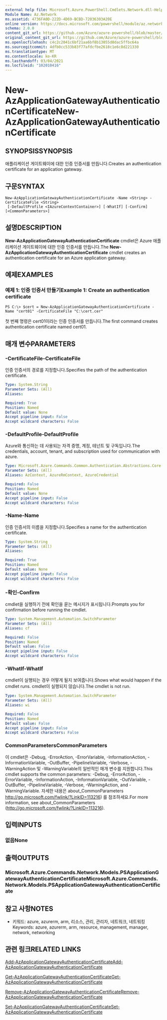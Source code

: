 ```yaml
---
external help file: Microsoft.Azure.PowerShell.Cmdlets.Network.dll-Help.xml
Module Name: Az.Network
ms.assetid: 4736FA0D-222D-4D69-BCBD-72036303A20E
online version: https://docs.microsoft.com/powershell/module/az.network/new-azapplicationgatewayauthenticationcertificate
schema: 2.0.0
content_git_url: https://github.com/Azure/azure-powershell/blob/master/src/Network/Network/help/New-AzApplicationGatewayAuthenticationCertificate.md
original_content_git_url: https://github.com/Azure/azure-powershell/blob/master/src/Network/Network/help/New-AzApplicationGatewayAuthenticationCertificate.md
ms.openlocfilehash: c4c2c2041c6bf21aa6bf8b13055d0dac5ffbc64a
ms.sourcegitcommit: 4dfb0cc533b83f77afdcfbe2618c1e6c8d221330
ms.translationtype: MT
ms.contentlocale: ko-KR
ms.lasthandoff: 03/04/2021
ms.locfileid: "102010416"
---
```

# <span data-ttu-id="5252f-101">New-AzApplicationGatewayAuthenticationCertificate</span><span class="sxs-lookup"><span data-stu-id="5252f-101">New-AzApplicationGatewayAuthenticationCertificate</span></span>

## <span data-ttu-id="5252f-102">SYNOPSIS</span><span class="sxs-lookup"><span data-stu-id="5252f-102">SYNOPSIS</span></span>
<span data-ttu-id="5252f-103">애플리케이션 게이트웨이에 대한 인증 인증서를 만듭니다.</span><span class="sxs-lookup"><span data-stu-id="5252f-103">Creates an authentication certificate for an application gateway.</span></span>

## <span data-ttu-id="5252f-104">구문</span><span class="sxs-lookup"><span data-stu-id="5252f-104">SYNTAX</span></span>

```
New-AzApplicationGatewayAuthenticationCertificate -Name <String> -CertificateFile <String>
 [-DefaultProfile <IAzureContextContainer>] [-WhatIf] [-Confirm] [<CommonParameters>]
```

## <span data-ttu-id="5252f-105">설명</span><span class="sxs-lookup"><span data-stu-id="5252f-105">DESCRIPTION</span></span>
<span data-ttu-id="5252f-106">**New-AzApplicationGatewayAuthenticationCertificate** cmdlet은 Azure 애플리케이션 게이트웨이에 대한 인증 인증서를 만듭니다.</span><span class="sxs-lookup"><span data-stu-id="5252f-106">The **New-AzApplicationGatewayAuthenticationCertificate** cmdlet creates an authentication certificate for an Azure application gateway.</span></span>

## <span data-ttu-id="5252f-107">예제</span><span class="sxs-lookup"><span data-stu-id="5252f-107">EXAMPLES</span></span>

### <span data-ttu-id="5252f-108">예제 1: 인증 인증서 만들기</span><span class="sxs-lookup"><span data-stu-id="5252f-108">Example 1: Create an authentication certificate</span></span>
```
PS C:\> $cert = New-AzApplicationGatewayAuthenticationCertificate -Name "cert01" -CertificateFile "C:\cert.cer"
```

<span data-ttu-id="5252f-109">첫 번째 명령은 cert01이라는 인증 인증서를 만듭니다.</span><span class="sxs-lookup"><span data-stu-id="5252f-109">The first command creates authentication certificate named cert01.</span></span>

## <span data-ttu-id="5252f-110">매개 변수</span><span class="sxs-lookup"><span data-stu-id="5252f-110">PARAMETERS</span></span>

### <span data-ttu-id="5252f-111">-CertificateFile</span><span class="sxs-lookup"><span data-stu-id="5252f-111">-CertificateFile</span></span>
<span data-ttu-id="5252f-112">인증 인증서의 경로를 지정합니다.</span><span class="sxs-lookup"><span data-stu-id="5252f-112">Specifies the path of the authentication certificate.</span></span>

```yaml
Type: System.String
Parameter Sets: (All)
Aliases:

Required: True
Position: Named
Default value: None
Accept pipeline input: False
Accept wildcard characters: False
```

### <span data-ttu-id="5252f-113">-DefaultProfile</span><span class="sxs-lookup"><span data-stu-id="5252f-113">-DefaultProfile</span></span>
<span data-ttu-id="5252f-114">Azure와 통신하는 데 사용되는 자격 증명, 계정, 테넌트 및 구독입니다.</span><span class="sxs-lookup"><span data-stu-id="5252f-114">The credentials, account, tenant, and subscription used for communication with azure.</span></span>

```yaml
Type: Microsoft.Azure.Commands.Common.Authentication.Abstractions.Core.IAzureContextContainer
Parameter Sets: (All)
Aliases: AzContext, AzureRmContext, AzureCredential

Required: False
Position: Named
Default value: None
Accept pipeline input: False
Accept wildcard characters: False
```

### <span data-ttu-id="5252f-115">-Name</span><span class="sxs-lookup"><span data-stu-id="5252f-115">-Name</span></span>
<span data-ttu-id="5252f-116">인증 인증서의 이름을 지정합니다.</span><span class="sxs-lookup"><span data-stu-id="5252f-116">Specifies a name for the authentication certificate.</span></span>

```yaml
Type: System.String
Parameter Sets: (All)
Aliases:

Required: True
Position: Named
Default value: None
Accept pipeline input: False
Accept wildcard characters: False
```

### <span data-ttu-id="5252f-117">-확인</span><span class="sxs-lookup"><span data-stu-id="5252f-117">-Confirm</span></span>
<span data-ttu-id="5252f-118">cmdlet을 실행하기 전에 확인을 묻는 메시지가 표시됩니다.</span><span class="sxs-lookup"><span data-stu-id="5252f-118">Prompts you for confirmation before running the cmdlet.</span></span>

```yaml
Type: System.Management.Automation.SwitchParameter
Parameter Sets: (All)
Aliases: cf

Required: False
Position: Named
Default value: False
Accept pipeline input: False
Accept wildcard characters: False
```

### <span data-ttu-id="5252f-119">-WhatIf</span><span class="sxs-lookup"><span data-stu-id="5252f-119">-WhatIf</span></span>
<span data-ttu-id="5252f-120">cmdlet이 실행되는 경우 어떻게 될지 보여줍니다.</span><span class="sxs-lookup"><span data-stu-id="5252f-120">Shows what would happen if the cmdlet runs.</span></span>
<span data-ttu-id="5252f-121">cmdlet이 실행되지 않습니다.</span><span class="sxs-lookup"><span data-stu-id="5252f-121">The cmdlet is not run.</span></span>

```yaml
Type: System.Management.Automation.SwitchParameter
Parameter Sets: (All)
Aliases: wi

Required: False
Position: Named
Default value: False
Accept pipeline input: False
Accept wildcard characters: False
```

### <span data-ttu-id="5252f-122">CommonParameters</span><span class="sxs-lookup"><span data-stu-id="5252f-122">CommonParameters</span></span>
<span data-ttu-id="5252f-123">이 cmdlet은 -Debug, -ErrorAction, -ErrorVariable, -InformationAction, -InformationVariable, -OutBuffer, -PipelineVariable, -Verbose, -WarningAction 및 -WarningVariable의 일반적인 매개 변수를 지원합니다.</span><span class="sxs-lookup"><span data-stu-id="5252f-123">This cmdlet supports the common parameters: -Debug, -ErrorAction, -ErrorVariable, -InformationAction, -InformationVariable, -OutVariable, -OutBuffer, -PipelineVariable, -Verbose, -WarningAction, and -WarningVariable.</span></span> <span data-ttu-id="5252f-124">자세한 내용은 about_CommonParameters http://go.microsoft.com/fwlink/?LinkID=113216) 를 참조하세요.</span><span class="sxs-lookup"><span data-stu-id="5252f-124">For more information, see about_CommonParameters (http://go.microsoft.com/fwlink/?LinkID=113216).</span></span>

## <span data-ttu-id="5252f-125">입력</span><span class="sxs-lookup"><span data-stu-id="5252f-125">INPUTS</span></span>

### <span data-ttu-id="5252f-126">없음</span><span class="sxs-lookup"><span data-stu-id="5252f-126">None</span></span>

## <span data-ttu-id="5252f-127">출력</span><span class="sxs-lookup"><span data-stu-id="5252f-127">OUTPUTS</span></span>

### <span data-ttu-id="5252f-128">Microsoft.Azure.Commands.Network.Models.PSApplicationGatewayAuthenticationCertificate</span><span class="sxs-lookup"><span data-stu-id="5252f-128">Microsoft.Azure.Commands.Network.Models.PSApplicationGatewayAuthenticationCertificate</span></span>

## <span data-ttu-id="5252f-129">참고 사항</span><span class="sxs-lookup"><span data-stu-id="5252f-129">NOTES</span></span>
* <span data-ttu-id="5252f-130">키워드: azure, azurerm, arm, 리소스, 관리, 관리자, 네트워크, 네트워킹</span><span class="sxs-lookup"><span data-stu-id="5252f-130">Keywords: azure, azurerm, arm, resource, management, manager, network, networking</span></span>

## <span data-ttu-id="5252f-131">관련 링크</span><span class="sxs-lookup"><span data-stu-id="5252f-131">RELATED LINKS</span></span>

[<span data-ttu-id="5252f-132">Add-AzApplicationGatewayAuthenticationCertificate</span><span class="sxs-lookup"><span data-stu-id="5252f-132">Add-AzApplicationGatewayAuthenticationCertificate</span></span>](./Add-AzApplicationGatewayAuthenticationCertificate.md)

[<span data-ttu-id="5252f-133">Get-AzApplicationGatewayAuthenticationCertificate</span><span class="sxs-lookup"><span data-stu-id="5252f-133">Get-AzApplicationGatewayAuthenticationCertificate</span></span>](./Get-AzApplicationGatewayAuthenticationCertificate.md)

[<span data-ttu-id="5252f-134">Remove-AzApplicationGatewayAuthenticationCertificate</span><span class="sxs-lookup"><span data-stu-id="5252f-134">Remove-AzApplicationGatewayAuthenticationCertificate</span></span>](./Remove-AzApplicationGatewayAuthenticationCertificate.md)

[<span data-ttu-id="5252f-135">Set-AzApplicationGatewayAuthenticationCertificate</span><span class="sxs-lookup"><span data-stu-id="5252f-135">Set-AzApplicationGatewayAuthenticationCertificate</span></span>](./Set-AzApplicationGatewayAuthenticationCertificate.md)


